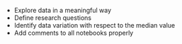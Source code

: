 - Explore data in a meaningful way
- Define research questions
- Identify data variation with respect to the median value
- Add comments to all notebooks properly